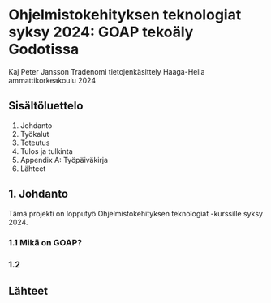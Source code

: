 # Ohjelmistokehityksen teknologiat syksy 2024: GOAP tekoäly Godotissa

Kaj Peter Jansson
Tradenomi tietojenkäsittely
Haaga-Helia ammattikorkeakoulu
2024

## Sisältöluettelo

1. Johdanto
2. Työkalut
3. Toteutus
4. Tulos ja tulkinta
5. Appendix A: Työpäiväkirja
6. Lähteet

## 1. Johdanto
Tämä projekti on lopputyö Ohjelmistokehityksen teknologiat -kurssille syksy 2024.


### 1.1 Mikä on GOAP?

### 1.2 

## Lähteet
